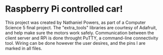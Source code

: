 # Raspberry Pi controlled car!
This project was created by Nathaniel Powers, as part of a Computer Science 5 final project. The "extra_tools" libraries are courtesy of Adafruit, and help make sure the motors work safely. 
Communication between the client server and RPi is done throught PuTTY, a command-line connectivity tool. Wiring can be done however the user desires, and the pins I are marked in all files. 
